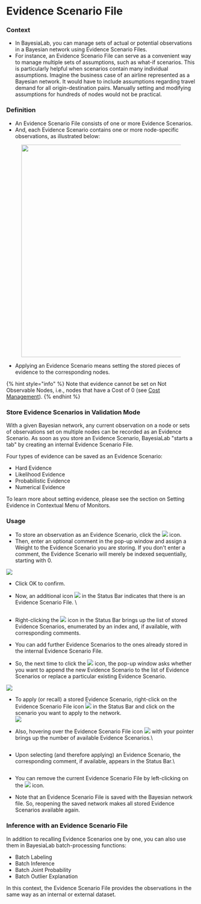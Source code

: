 # Evidence Scenario File

### Context

* In BayesiaLab, you can manage sets of actual or potential observations in a Bayesian network using Evidence Scenario Files.&#x20;
* For instance, an Evidence Scenario File can serve as a convenient way to manage multiple sets of assumptions, such as what-if scenarios. This is particularly helpful when scenarios contain many individual assumptions. Imagine the business case of an airline represented as a Bayesian network. It would have to include assumptions regarding travel demand for all origin-destination pairs. Manually setting and modifying assumptions for hundreds of nodes would not be practical. &#x20;

### Definition

* An Evidence Scenario File consists of one or more Evidence Scenarios.&#x20;
* And, each Evidence Scenario contains one or more node-specific observations, as illustrated below:

<figure><img src="https://res.cloudinary.com/dvr3obmlj/image/upload/v1692452520/EvidenceScenarioFileSchema_scpl7a.svg" alt="" width="563"><figcaption></figcaption></figure>

* Applying an Evidence Scenario means setting the stored pieces of evidence to the corresponding nodes.

{% hint style="info" %}
Note that evidence cannot be set on Not Observable Nodes, i.e., nodes that have a Cost of 0 (see [Cost Management](https://bayesia.clickhelp.co/articles/bayesialab-knowledge-hub/graph-panel-graph-window-cost-management)).
{% endhint %}

### Store Evidence Scenarios in Validation Mode&#x20;

With a given Bayesian network, any current observation on a node or sets of observations set on multiple nodes can be recorded as an Evidence Scenario. As soon as you store an Evidence Scenario, BayesiaLab "starts a tab" by creating an internal Evidence Scenario File.

Four types of evidence can be saved as an Evidence Scenario:

* Hard Evidence
* Likelihood Evidence
* Probabilistic Evidence
* Numerical Evidence

To learn more about setting evidence, please see the section on Setting Evidence in Contextual Menu of Monitors.

### Usage

* To store an observation as an Evidence Scenario, click the ![](https://res.cloudinary.com/dvr3obmlj/image/upload/v1686184077/BayesiaLab\_Icons/store-evidence\_atnzcs.svg) icon.
* Then, enter an optional comment in the pop-up window and assign a Weight to the Evidence Scenario you are storing. If you don't enter a comment, the Evidence Scenario will merely be indexed sequentially, starting with 0.

![](https://bayesia.clickhelp.co/resources/Storage/bayesialab-knowledge-hub/User-Guide/Menus/Data/Evidence-Scenario-File/StoreEvidencePrompt.png)

* Click OK to confirm.
*   Now, an additional icon ![](https://res.cloudinary.com/dvr3obmlj/image/upload/v1686184135/BayesiaLab\_Icons/evidence-file\_kv36wu.svg) in the Status Bar indicates that there is an Evidence Scenario File. \


    <figure><img src="https://bayesia.clickhelp.co/resources/Storage/bayesialab-knowledge-hub/User-Guide/Graph-Windows/Status-Bar/StatusBarEvidenceScenario.png" alt=""><figcaption></figcaption></figure>
* Right-clicking the ![](https://res.cloudinary.com/dvr3obmlj/image/upload/v1686184135/BayesiaLab\_Icons/evidence-file\_kv36wu.svg) icon in the Status Bar brings up the list of stored Evidence Scenarios, enumerated by an index and, if available, with corresponding comments. &#x20;
* You can add further Evidence Scenarios to the ones already stored in the internal Evidence Scenario File.
* So, the next time to click the ![](https://res.cloudinary.com/dvr3obmlj/image/upload/v1686184077/BayesiaLab\_Icons/store-evidence\_atnzcs.svg) icon, the pop-up window asks whether you want to append the new Evidence Scenario to the list of Evidence Scenarios or replace a particular existing Evidence Scenario.

![](https://bayesia.clickhelp.co/resources/Storage/bayesialab-knowledge-hub/User-Guide/Menus/Data/Evidence-Scenario-File/StoreEvidencePromptReplace.png)

* To apply (or recall) a stored Evidence Scenario, right-click on the Evidence Scenario File icon ![](https://res.cloudinary.com/dvr3obmlj/image/upload/v1686184135/BayesiaLab\_Icons/evidence-file\_kv36wu.svg) in the Status Bar and click on the scenario you want to apply to the network.\
  ![](https://bayesia.clickhelp.co/resources/Storage/bayesialab-knowledge-hub/User-Guide/Menus/Data/Evidence-Scenario-File/RecallEvidenceScenarios.png)
*   Also, hovering over the Evidence Scenario File icon ![](https://res.cloudinary.com/dvr3obmlj/image/upload/v1686184135/BayesiaLab\_Icons/evidence-file\_kv36wu.svg) with your pointer brings up the number of available Evidence Scenarios.\


    <figure><img src="https://bayesia.clickhelp.co/resources/Storage/bayesialab-knowledge-hub/User-Guide/Graph-Windows/Status-Bar/StatusBarEvidenceScenarioCount.png" alt=""><figcaption></figcaption></figure>
*   Upon selecting (and therefore applying) an Evidence Scenario, the corresponding comment, if available, appears in the Status Bar.\


    <figure><img src="https://bayesia.clickhelp.co/resources/Storage/bayesialab-knowledge-hub/User-Guide/Graph-Windows/Status-Bar/ObservationSetComment.png" alt=""><figcaption></figcaption></figure>
* You can remove the current Evidence Scenario File by left-clicking on the ![](https://res.cloudinary.com/dvr3obmlj/image/upload/v1686184135/BayesiaLab\_Icons/evidence-file\_kv36wu.svg) icon.&#x20;
* Note that an Evidence Scenario File is saved with the Bayesian network file. So, reopening the saved network makes all stored Evidence Scenarios available again.

### Inference with an Evidence Scenario File

In addition to recalling Evidence Scenarios one by one, you can also use them in BayesiaLab batch-processing functions:

* Batch Labeling
* Batch Inference
* Batch Joint Probability
* Batch Outlier Explanation

In this context, the Evidence Scenario File provides the observations in the same way as an internal or external dataset.
